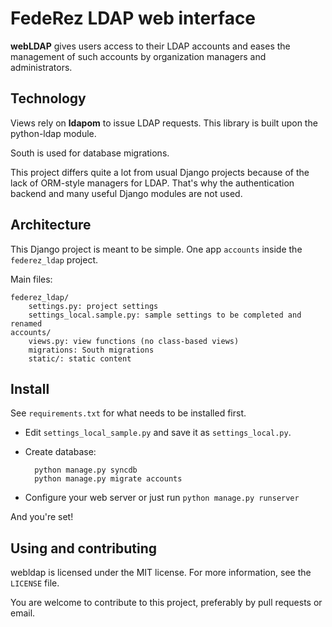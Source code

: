 FedeRez LDAP web interface
==========================

**webLDAP** gives users access to their LDAP accounts and eases the management
of such accounts by organization managers and administrators.

Technology
----------

Views rely on **ldapom** to issue LDAP requests. This library is built upon
the python-ldap module.

South is used for database migrations.

This project differs quite a lot from usual Django projects because of the lack
of ORM-style managers for LDAP. That's why the authentication backend and many
useful Django modules are not used.

Architecture
------------

This Django project is meant to be simple. One app `accounts` inside the
`federez_ldap` project.

Main files:

    federez_ldap/
        settings.py: project settings
        settings_local.sample.py: sample settings to be completed and renamed
    accounts/
        views.py: view functions (no class-based views)
        migrations: South migrations
        static/: static content

Install
-------

See `requirements.txt` for what needs to be installed first.

* Edit `settings_local_sample.py` and save it as `settings_local.py`.
* Create database:

        python manage.py syncdb
        python manage.py migrate accounts

* Configure your web server or just run `python manage.py runserver`

And you're set!

Using and contributing
----------------------

webldap is licensed under the MIT license. For more information, see the
`LICENSE` file.

You are welcome to contribute to this project, preferably by pull requests or
email.

